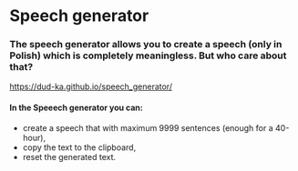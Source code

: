 # Speech generator
### The speech generator allows you to create a speech (only in Polish) which is completely meaningless. But who care about that?

https://dud-ka.github.io/speech_generator/

#### In the __Speeech generator__ you can:
* create a speech that with maximum 9999 sentences (enough for a 40-hour),
* copy the text to the clipboard,
* reset the generated text.